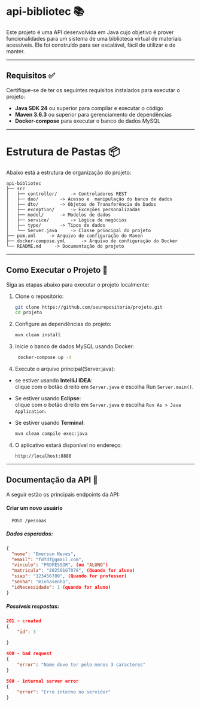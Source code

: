 # api-bibliotec 📚

Este projeto é uma API desenvolvida em Java cujo objetivo é prover funcionalidades para um sistema de uma biblioteca virtual de materiais acessíveis. Ele foi construído para ser escalável, fácil de utilizar e de manter.

---

## Requisitos ✅

Certifique-se de ter os seguintes requisitos instalados para executar o projeto:
- **Java SDK 24** ou superior para compilar e executar o código
- **Maven 3.6.3** ou superior para gerenciamento de dependências
- **Docker-compose** para executar o banco de dados MySQL

---

# Estrutura de Pastas 📦

Abaixo está a estrutura de organização do projeto:

```
api-bibliotec
├── src
│   ├── controller/     -> Controladores REST
│   ├── dao/        -> Acesso e  manipulação do banco de dados
│   ├── dto/        -> Objetos de Transferência de Dados
│   ├── exception/      -> Exceções personalizadas
│   ├── model/      -> Modelos de dados
│   ├── service/        -> Lógica de negócios
│   ├── type/       -> Tipos de dados
│   └── Server.java     -> Classe principal do projeto
├── pom.xml     -> Arquivo de configuração do Maven
├── docker-compose.yml      -> Arquivo de configuração do Docker
└── README.md     -> Documentação do projeto
```

---

## Como Executar o Projeto 🚀
Siga as etapas abaixo para executar o projeto localmente:

1. Clone o repositório:
    ```bash
    git clone https://github.com/seurepositorio/projeto.git
    cd projeto
    ```

2. Configure as dependências do projeto:
   ```bash
   mvn clean install
   ```

3. Inicie o banco de dados MySQL usando Docker:
   ```bash
    docker-compose up -d
    ```
4. Execute o arquivo principal(Server.java):
- se estiver usando **IntelliJ IDEA**:  
  clique com o botão direito em ```Server.java``` e escolha Run ```Server.main()```.


- Se estiver usando **Eclipse**:  
  clique com o botão direito em ```Server.java``` e escolha ```Run As > Java Application```.


- Se estiver usando **Terminal**:
    ```bash
    mvn clean compile exec:java
    ```


4. O aplicativo estará disponível no endereço:
   ```
   http://localhost:8888
   ```
---

## Documentação da API 📖
A seguir estão os principais endpoints da API:

#### Criar um novo usuário

```http
  POST /pessoas
```
##### Dados esperados:
```json
{
  "nome": "Emerson Neves",
  "email": "fdfdf@gmail.com",
  "vinculo": "PROFESSOR", (ou "ALUNO")
  "matricula": "202501GT078", (Quando for aluno)
  "siap": "123456789", (Quando for professor)
  "senha": "minhasenha",
  "idNecessidade": 1 (quando for aluno)
}
```

##### Possíveis respostas:
```json
201 - created
{
    "id": 3

}

400 - bad request
{
    "error": "Nome deve ter pelo menos 3 caracteres"
}

500 - internal server error
{
    "error": "Erro interno no servidor"
}
```